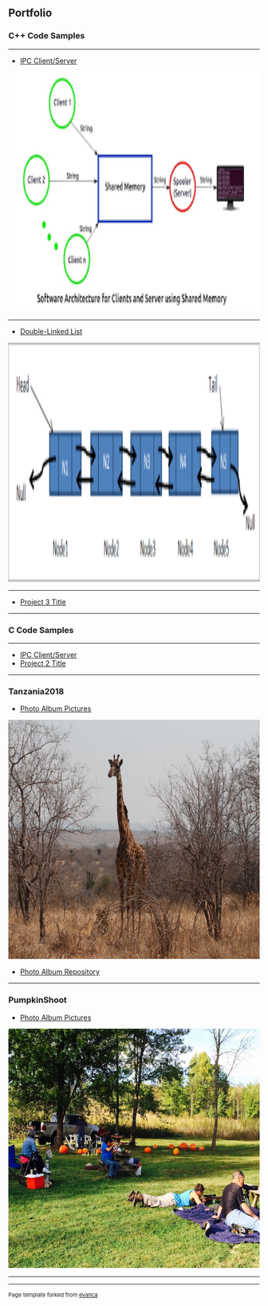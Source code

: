 ## Portfolio

### C++ Code Samples 
---

- [IPC Client/Server](/sample_page)

<img src="images/ClientServerSharedMem.png" style="width:100%;height:480px;align:center;"/>

---

- [Double-Linked List](/pdf/sample_presentation.pdf)

<img src="images/DoubleLinkedListPic.png" style="width:100%;height:480px;align:center;"/>

---

- [Project 3 Title](http://example.com/)

---

### C Code Samples
---

- [IPC Client/Server](http://example.com/)
- [Project 2 Title](http://example.com/)

---

### Tanzania2018

- [Photo Album Pictures](https://scarbelle.github.io/Tanzania2018/)
<img src="images/IMG_6839.CR2.jpg" style="width:100%;height:480px;align:center;"/>

- [Photo Album Repository](https://github.com/scarbelle/Tanzania2018)

---

### PumpkinShoot

- [Photo Album Pictures](https://scarbelle.github.io/PumpkinShoot/)
<img src="images/IMG_4325_pumpkinShoot.JPG" style="width:100%;height:480px;align:center;"/>

---

---
<p style="font-size:11px">Page template forked from <a href="https://github.com/evanca/quick-portfolio">evanca</a></p>
<!-- Remove above link if you don't want to attibute -->
